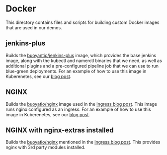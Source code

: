 # Docker

This directory contains files and scripts for building custom Docker images that
are used in our demos.

## jenkins-plus

Builds the [buoyantio/jenkins-plus](https://hub.docker.com/r/buoyantio/jenkins-plus/)
image, which provides the base jenkins image, along with the kubectl and
namerctl binaries that we need, as well as additional plugins and a
pre-configured pipeline job that we can use to run blue-green deployments.
For an example of how to use this image in Kuberenetes, see our [blog post](
https://blog.buoyant.io/2016/11/04/a-service-mesh-for-kubernetes-part-iv-continuous-deployment-via-traffic-shifting/).

## NGINX

Builds the [buoyatio/nginx](https://hub.docker.com/r/buoyantio/jenkins-plus/)
image used in the [Ingress blog post](). This image runs nginx configured as an
ingress.  For an example of how to use this image in Kuberenetes, see our [blog post](
https://blog.buoyant.io/2016/11/04/a-service-mesh-for-kubernetes-part-iv-continuous-deployment-via-traffic-shifting/).

## NGINX with nginx-extras installed

Builds the [buoyatio/nginx](https://hub.docker.com/r/buoyantio/jenkins-plus/)
mentioned in the [Ingress blog post](). This provides nginx with 3rd party
modules installed.